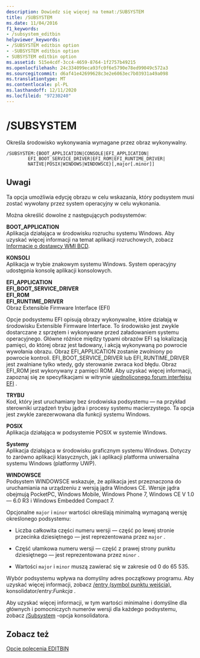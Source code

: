 ```yaml
---
description: Dowiedz się więcej na temat:/SUBSYSTEM
title: /SUBSYSTEM
ms.date: 11/04/2016
f1_keywords:
- /subsystem_editbin
helpviewer_keywords:
- /SUBSYSTEM editbin option
- -SUBSYSTEM editbin option
- SUBSYSTEM editbin option
ms.assetid: 515e4cdf-3cc4-4659-8764-1f2757b49215
ms.openlocfilehash: 24c334099eca93fc0f6e5790e78ed99049c572a3
ms.sourcegitcommit: d6af41e42699628c3e2e6063ec7b03931a49a098
ms.translationtype: MT
ms.contentlocale: pl-PL
ms.lasthandoff: 12/11/2020
ms.locfileid: "97230240"
---
```

# <a name="subsystem"></a>/SUBSYSTEM

Określa środowisko wykonywania wymagane przez obraz wykonywalny.

```
/SUBSYSTEM:{BOOT_APPLICATION|CONSOLE|EFI_APPLICATION|
        EFI_BOOT_SERVICE_DRIVER|EFI_ROM|EFI_RUNTIME_DRIVER|
        NATIVE|POSIX|WINDOWS|WINDOWSCE}[,major[.minor]]
```

## <a name="remarks"></a>Uwagi

Ta opcja umożliwia edycję obrazu w celu wskazania, który podsystem musi zostać wywołany przez system operacyjny w celu wykonania.

Można określić dowolne z następujących podsystemów:

**BOOT_APPLICATION**<br/>
Aplikacja działająca w środowisku rozruchu systemu Windows. Aby uzyskać więcej informacji na temat aplikacji rozruchowych, zobacz [Informacje o dostawcy WMI BCD](/previous-versions/windows/desktop/bcd/about-bcd).

**KONSOLI**<br/>
Aplikacja w trybie znakowym systemu Windows. System operacyjny udostępnia konsolę aplikacji konsolowych.

**EFI_APPLICATION**<br/>
**EFI_BOOT_SERVICE_DRIVER**<br/>
**EFI_ROM**<br/>
**EFI_RUNTIME_DRIVER**<br/>
Obraz Extensible Firmware Interface (EFI)

Opcje podsystemu EFI opisują obrazy wykonywalne, które działają w środowisku Extensible Firmware Interface. To środowisko jest zwykle dostarczane z sprzętem i wykonywane przed załadowaniem systemu operacyjnego. Główne różnice między typami obrazów EFI są lokalizacją pamięci, do której obraz jest ładowany, i akcją wykonywaną po powrocie wywołania obrazu. Obraz EFI_APPLICATION zostanie zwolniony po powrocie kontroli. EFI_BOOT_SERVICE_DRIVER lub EFI_RUNTIME_DRIVER jest zwalniane tylko wtedy, gdy sterowanie zwraca kod błędu. Obraz EFI_ROM jest wykonywany z pamięci ROM. Aby uzyskać więcej informacji, zapoznaj się ze specyfikacjami w witrynie [ujednoliconego forum interfejsu EFI](https://www.uefi.org/) .

**TRYBU**<br/>
Kod, który jest uruchamiany bez środowiska podsystemu — na przykład sterowniki urządzeń trybu jądra i procesy systemu macierzystego. Ta opcja jest zwykle zarezerwowana dla funkcji systemu Windows.

**POSIX**<br/>
Aplikacja działająca w podsystemie POSIX w systemie Windows.

**Systemy**<br/>
Aplikacja działająca w środowisku graficznym systemu Windows. Dotyczy to zarówno aplikacji klasycznych, jak i aplikacji platforma uniwersalna systemu Windows (platformy UWP).

**WINDOWSCE**<br/>
Podsystem WINDOWSCE wskazuje, że aplikacja jest przeznaczona do uruchamiania na urządzeniu z wersją jądra Windows CE. Wersje jądra obejmują PocketPC, Windows Mobile, Windows Phone 7, Windows CE V 1.0 — 6.0 R3 i Windows Embedded Compact 7.

Opcjonalne `major` i `minor` wartości określają minimalną wymaganą wersję określonego podsystemu:

- Liczba całkowita części numeru wersji — część po lewej stronie przecinka dziesiętnego — jest reprezentowana przez `major` .

- Część ułamkowa numeru wersji — część z prawej strony punktu dziesiętnego — jest reprezentowana przez `minor` .

- Wartości `major` i `minor` muszą zawierać się w zakresie od 0 do 65 535.

Wybór podsystemu wpływa na domyślny adres początkowy programu. Aby uzyskać więcej informacji, zobacz [/entry (symbol punktu wejścia)](entry-entry-point-symbol.md), konsolidator/entry:*Funkcja* .

Aby uzyskać więcej informacji, w tym wartości minimalne i domyślne dla głównych i pomocniczych numerów wersji dla każdego podsystemu, zobacz [/Subsystem](subsystem-specify-subsystem.md) -opcja konsolidatora.

## <a name="see-also"></a>Zobacz też

[Opcje polecenia EDITBIN](editbin-options.md)
